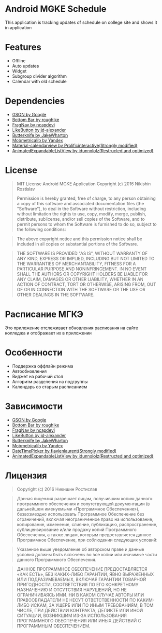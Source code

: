 # Android MGKE Schedule

This application is tracking updates of schedule on college site and shows it in application

# Features
* Offline
* Auto updates
* Widget
* Subgroup divider algorithm 
* Calendar with old schedule

# Dependencies
* [GSON by Google](https://github.com/google/gson/)
* [Bottom Bar by roughike](https://github.com/roughike/BottomBar)
* [FragNav by ncapdevi](https://github.com/ncapdevi/FragNav)
* [LikeButton by jd-alexander](https://github.com/jd-alexander/LikeButton)
* [Butterknife by JakeWharton](http://jakewharton.github.io/butterknife/)
* [Mobmetricalib by Yandex](https://tech.yandex.ru/metrica-mobile-sdk/)
* [Material-calendarview by Prolificinteractive(Strongly modified)](https://github.com/prolificinteractive/material-calendarview)
* [AnimatedExpandableListView by idunnololz(Restructed and optimized)](https://github.com/idunnololz/AnimatedExpandableListView)

# License 

>MIT License
>Android MGKE Application
>Copyright (c) 2016 Nikishin Rostislav
>
>Permission is hereby granted, free of charge, to any person obtaining a copy
>of this software and associated documentation files (the "Software"), to deal
>in the Software without restriction, including without limitation the rights
>to use, copy, modify, merge, publish, distribute, sublicense, and/or sell
>copies of the Software, and to permit persons to whom the Software is
>furnished to do so, subject to the following conditions:

>The above copyright notice and this permission notice shall be included in all
>copies or substantial portions of the Software.

>THE SOFTWARE IS PROVIDED "AS IS", WITHOUT WARRANTY OF ANY KIND, EXPRESS OR
>IMPLIED, INCLUDING BUT NOT LIMITED TO THE WARRANTIES OF MERCHANTABILITY,
>FITNESS FOR A PARTICULAR PURPOSE AND NONINFRINGEMENT. IN NO EVENT SHALL THE
>AUTHORS OR COPYRIGHT HOLDERS BE LIABLE FOR ANY CLAIM, DAMAGES OR OTHER
>LIABILITY, WHETHER IN AN ACTION OF CONTRACT, TORT OR OTHERWISE, ARISING FROM,
>OUT OF OR IN CONNECTION WITH THE SOFTWARE OR THE USE OR OTHER DEALINGS IN THE
>SOFTWARE.

# Расписание МГКЭ

Это приложение отслеживает обновления расписания на сайте колледжа и отображает их в приложении

# Особенности
* Поддержка оффлайн режима
* Автообновления
* Виджет на рабочий стол
* Алгоритм разделения на подгруппы
* Календарь со старым расписанием

# Зависимости
* [GSON by Google](https://github.com/google/gson/)
* [Bottom Bar by roughike](https://github.com/roughike/BottomBar)
* [FragNav by ncapdevi](https://github.com/ncapdevi/FragNav)
* [LikeButton by jd-alexander](https://github.com/jd-alexander/LikeButton)
* [Butterknife by JakeWharton](http://jakewharton.github.io/butterknife/)
* [Mobmetricalib by Yandex](https://tech.yandex.ru/metrica-mobile-sdk/)
* [DateTimePicker by flavienlaurent(Strongly modified)](https://github.com/flavienlaurent/datetimepicker)
* [AnimatedExpandableListView by idunnololz(Restructed and optimized)](https://github.com/idunnololz/AnimatedExpandableListView)

# Лицензия
>Copyright (c) 2016 Никишин Ростислав

>Данная лицензия разрешает лицам, получившим копию данного программного обеспечения и сопутствующей документации (в дальнейшем именуемыми «Программное Обеспечение»), безвозмездно использовать Программное Обеспечение без ограничений, включая неограниченное право на использование, копирование, изменение, слияние, публикацию, распространение, сублицензирование и/или продажу копий Программного Обеспечения, а также лицам, которым предоставляется данное Программное Обеспечение, при соблюдении следующих условий:

>Указанное выше уведомление об авторском праве и данные условия должны быть включены во все копии или значимые части данного Программного Обеспечения.

>ДАННОЕ ПРОГРАММНОЕ ОБЕСПЕЧЕНИЕ ПРЕДОСТАВЛЯЕТСЯ «КАК ЕСТЬ», БЕЗ КАКИХ-ЛИБО ГАРАНТИЙ, ЯВНО ВЫРАЖЕННЫХ ИЛИ ПОДРАЗУМЕВАЕМЫХ, ВКЛЮЧАЯ ГАРАНТИИ ТОВАРНОЙ ПРИГОДНОСТИ, СООТВЕТСТВИЯ ПО ЕГО КОНКРЕТНОМУ НАЗНАЧЕНИЮ И ОТСУТСТВИЯ НАРУШЕНИЙ, НО НЕ ОГРАНИЧИВАЯСЬ ИМИ. НИ В КАКОМ СЛУЧАЕ АВТОРЫ ИЛИ ПРАВООБЛАДАТЕЛИ НЕ НЕСУТ ОТВЕТСТВЕННОСТИ ПО КАКИМ-ЛИБО ИСКАМ, ЗА УЩЕРБ ИЛИ ПО ИНЫМ ТРЕБОВАНИЯМ, В ТОМ ЧИСЛЕ, ПРИ ДЕЙСТВИИ КОНТРАКТА, ДЕЛИКТЕ ИЛИ ИНОЙ СИТУАЦИИ, ВОЗНИКШИМ ИЗ-ЗА ИСПОЛЬЗОВАНИЯ ПРОГРАММНОГО ОБЕСПЕЧЕНИЯ ИЛИ ИНЫХ ДЕЙСТВИЙ С ПРОГРАММНЫМ ОБЕСПЕЧЕНИЕМ.
